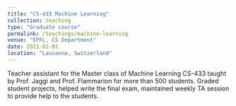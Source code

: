```yaml
---
title: "CS-433 Machine Learning"
collection: teaching
type: "Graduate course"
permalink: /teachings/machine-learning
venue: "EPFL, CS Department"
date: 2021-01-01
location: "Lausanne, Switzerland"
---
```


Teacher assistant for the Master class of Machine Learning CS-433 taught by Prof. Jaggi and Prof. Flammarion for more than 500 students. Graded student projects, helped write the final exam, maintained weekly TA session to provide help to the students.
